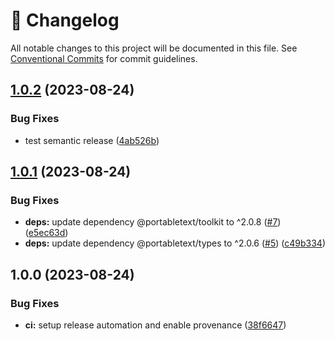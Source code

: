 <!-- markdownlint-disable --><!-- textlint-disable -->

# 📓 Changelog

All notable changes to this project will be documented in this file. See
[Conventional Commits](https://conventionalcommits.org) for commit guidelines.

## [1.0.2](https://github.com/portabletext/vue-portabletext/compare/v1.0.1...v1.0.2) (2023-08-24)

### Bug Fixes

- test semantic release ([4ab526b](https://github.com/portabletext/vue-portabletext/commit/4ab526b11345fa20849c75c2cbf4155148aa3e3e))

## [1.0.1](https://github.com/portabletext/vue-portabletext/compare/v1.0.0...v1.0.1) (2023-08-24)

### Bug Fixes

- **deps:** update dependency @portabletext/toolkit to ^2.0.8 ([#7](https://github.com/portabletext/vue-portabletext/issues/7)) ([e5ec63d](https://github.com/portabletext/vue-portabletext/commit/e5ec63d989909727cc7690d06fea668e00ee63d8))
- **deps:** update dependency @portabletext/types to ^2.0.6 ([#5](https://github.com/portabletext/vue-portabletext/issues/5)) ([c49b334](https://github.com/portabletext/vue-portabletext/commit/c49b3348db24a85a0dc2ccb420e3dd150667aa48))

## 1.0.0 (2023-08-24)

### Bug Fixes

- **ci:** setup release automation and enable provenance ([38f6647](https://github.com/portabletext/vue-portabletext/commit/38f66478336b2542278eb3b66536a0ca508b22e8))

